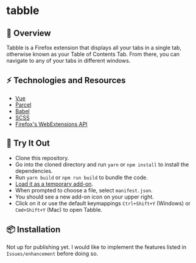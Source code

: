 # tabble

## :pencil:  Overview
Tabble is a Firefox extension that displays all your tabs in a single tab, otherwise known as your Table of Contents Tab. From there, you can navigate to any of your tabs in different windows.

## :zap:  Technologies and Resources
- [Vue](https://vuejs.org/v2/guide/)
- [Parcel](https://parceljs.org/)
- [Babel](https://babeljs.io/)
- [SCSS](https://sass-lang.com)
- [Firefox's WebExtensions API](https://developer.mozilla.org/en-US/docs/Mozilla/Add-ons/WebExtensions/API)

## :balloon: Try It Out
- Clone this repository.
- Go into the cloned directory and run `yarn` or `npm install` to install the dependencies.
- Run `yarn build` or `npm run build` to bundle the code.
- [Load it as a temporary add-on](https://blog.mozilla.org/addons/2015/12/23/loading-temporary-add-ons/).
- When prompted to choose a file, select `manifest.json`.
- You should see a new add-on icon on your upper right.
- Click on it or use the default keymappings `Ctrl+Shift+Y` (Windows) or `Cmd+Shift+Y` (Mac) to open Tabble.


## :package:  Installation
Not up for publishing yet. I would like to implement the features listed in `Issues/enhancement` before doing so.
